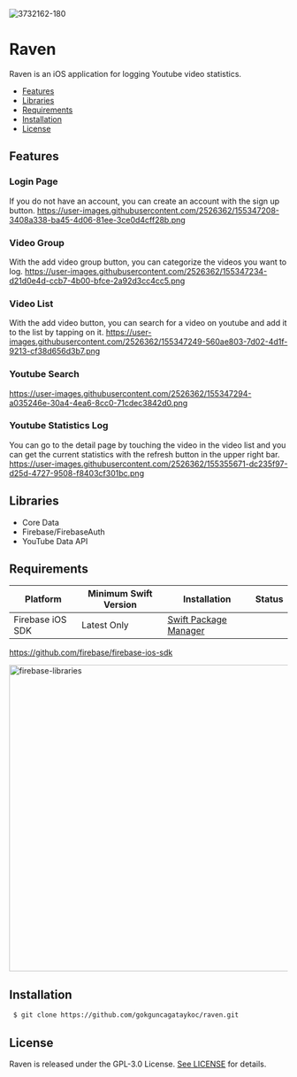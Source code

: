 
![3732162-180](https://user-images.githubusercontent.com/2526362/155318679-5cf316c1-8c71-42bd-8959-7428c0660cb0.png)

# Raven
Raven is an iOS application for logging Youtube video statistics.

- [Features](#features)
- [Libraries](#libraries)
- [Requirements](#requirements)
- [Installation](#installation)
- [License](#license)

## Features

### Login Page
If you do not have an account, you can create an account with the sign up button.
https://user-images.githubusercontent.com/2526362/155347208-3408a338-ba45-4d06-81ee-3ce0d4cff28b.png

### Video Group
With the add video group button, you can categorize the videos you want to log.
https://user-images.githubusercontent.com/2526362/155347234-d21d0e4d-ccb7-4b00-bfce-2a92d3cc4cc5.png

### Video List
With the add video button, you can search for a video on youtube and add it to the list by tapping on it.
https://user-images.githubusercontent.com/2526362/155347249-560ae803-7d02-4d1f-9213-cf38d656d3b7.png

### Youtube Search
https://user-images.githubusercontent.com/2526362/155347294-a035246e-30a4-4ea6-8cc0-71cdec3842d0.png

### Youtube Statistics Log
You can go to the detail page by touching the video in the video list and you can get the current statistics with the refresh button in the upper right bar.
https://user-images.githubusercontent.com/2526362/155355671-dc235f97-d25d-4727-9508-f8403cf301bc.png

## Libraries
- Core Data
- Firebase/FirebaseAuth
- YouTube Data API

## Requirements

| Platform | Minimum Swift Version | Installation | Status |
| --- | --- | --- | --- |
| Firebase iOS SDK | Latest Only | [Swift Package Manager](#swift-package-manager) |  |

https://github.com/firebase/firebase-ios-sdk

<img width="554" alt="firebase-libraries" src="https://user-images.githubusercontent.com/2526362/155357321-174f5c9a-711b-40ee-aa9f-7ffeeb9d2478.png">

## Installation

 ```bash
  $ git clone https://github.com/gokguncagataykoc/raven.git
  ```

## License
Raven is released under the GPL-3.0 License. [See LICENSE](https://github.com/gokguncagataykoc/raven/blob/master/LICENSE) for details.
